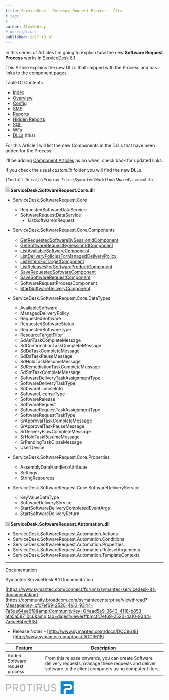 ```yaml
---
title: ServiceDesk - Software Request Process - DLLs
# tags:
#     - 
author: AlexHedley
# description: 
published: 2017-10-10
---
```


In this series of Articles I'm going to explain how the new **Software Request Process** works in [ServiceDesk](https://www.symantec.com/products/service-desk) 8.1.
  
This Article explains the new DLLs that shipped with the Process and has links to the component pages.

Table Of Contents
  
- [Index](https://community.broadcom.com/symantecenterprise/viewdocument?DocumentKey=253f9b2f-045e-4e05-acb9-fcc37005f674&amp;CommunityKey=206bac34-051d-4ea1-b726-4ea8778c1986&amp;tab=librarydocuments)
- [Overview](https://community.broadcom.com/symantecenterprise/viewdocument?DocumentKey=a5fdba6d-707b-44be-a051-b08e5a5cfe19&amp;CommunityKey=04ead5e9-3643-4118-b853-afa5a58710c6&amp;tab=librarydocuments)
- [Config](https://community.broadcom.com/symantecenterprise/viewdocument?DocumentKey=e3acdfdc-8b09-4ca7-afb5-821c9cce9301&amp;CommunityKey=04ead5e9-3643-4118-b853-afa5a58710c6&amp;tab=librarydocuments)
- [SMP](https://www.symantec.com/connect/articles/servicedesk-software-request-process-smp)
- [Reports](https://community.broadcom.com/symantecenterprise/viewdocument?DocumentKey=24530d5f-01a3-464d-846b-01482ee0c85e&amp;CommunityKey=206bac34-051d-4ea1-b726-4ea8778c1986&amp;tab=librarydocuments)
- [Hidden Reports](https://community.broadcom.com/symantecenterprise/viewdocument?DocumentKey=f39346c9-799f-4d1b-ba9b-7f0910cd9c74&amp;CommunityKey=04ead5e9-3643-4118-b853-afa5a58710c6&amp;tab=librarydocuments)
- [SQL](https://community.broadcom.com/symantecenterprise/viewdocument?DocumentKey=28879800-dd5e-436b-8f8b-9bc7301fbb1e&amp;CommunityKey=04ead5e9-3643-4118-b853-afa5a58710c6&amp;tab=librarydocuments)
- [WFs](https://community.broadcom.com/symantecenterprise/viewdocument?DocumentKey=736fee28-7f45-497e-b208-b3de50cde839&amp;CommunityKey=04ead5e9-3643-4118-b853-afa5a58710c6&amp;tab=librarydocuments)
- [DLLs](https://community.broadcom.com/symantecenterprise/viewdocument?DocumentKey=f4cef159-76c3-4b5b-9287-94aee6bec214&amp;CommunityKey=04ead5e9-3643-4118-b853-afa5a58710c6&amp;tab=librarydocuments) (this)

For this Article I will list the new Components in the DLLs that have been added for the Process.
  
I'll be adding [Component Articles](https://community.broadcom.com/symantecenterprise/viewdocument?DocumentKey=85f6ec73-8a87-43b9-a87f-743497fa0fb0&amp;CommunityKey=04ead5e9-3643-4118-b853-afa5a58710c6&amp;tab=librarydocuments) as an when, check back for updated links.
  
If you check the usual *customlib* folder you will find the new DLLs.

    [Install Drive]:\Program Files\Symantec\Workflow\Shared\customlib\

**![DLL](images\dll.png) ServiceDesk.SoftwareRequest.Core.dll**

- ServiceDesk.SoftwareRequest.Core
    - RequestedSoftwareDataService
    - SoftwareRequestDataService
        - ListSoftwareInRequest

- ServiceDesk.SoftwareRequest.Core.Components
    - [GetRequestedSoftwareBySessionIdComponent](https://community.broadcom.com/symantecenterprise/viewdocument?DocumentKey=9424808e-fdc2-4c41-aca4-c14aa838b954&amp;CommunityKey=04ead5e9-3643-4118-b853-afa5a58710c6&amp;tab=librarydocuments)
    - [GetSoftwareRequestBySessionIdComponent](https://community.broadcom.com/symantecenterprise/viewdocument?DocumentKey=facb821e-573e-45cc-832e-d881aea77e37&amp;CommunityKey=04ead5e9-3643-4118-b853-afa5a58710c6&amp;tab=librarydocuments)
    - [ListAvailableSoftwareComponent](https://community.broadcom.com/symantecenterprise/viewdocument?DocumentKey=79dcc4d5-42bb-4946-8484-b8912a7ea7c6&amp;CommunityKey=04ead5e9-3643-4118-b853-afa5a58710c6&amp;tab=librarydocuments)
    - [ListDeliveryPoliciesForManagedDeliveryPolicy](https://community.broadcom.com/symantecenterprise/viewdocument?DocumentKey=e1413deb-6b36-4008-b34d-19225f14b823&amp;CommunityKey=04ead5e9-3643-4118-b853-afa5a58710c6&amp;tab=librarydocuments)
    - [ListFiltersForTargetComponent](https://community.broadcom.com/symantecenterprise/viewdocument?DocumentKey=23fcefd1-e78c-452f-bd24-f6e12b1631dc&amp;CommunityKey=04ead5e9-3643-4118-b853-afa5a58710c6&amp;tab=librarydocuments)
    - [ListReleasesForSoftwareProductComponent](https://community.broadcom.com/symantecenterprise/viewdocument?DocumentKey=f94e55e1-a628-4057-8223-6cf674215043&amp;CommunityKey=04ead5e9-3643-4118-b853-afa5a58710c6&amp;tab=librarydocuments)
    - [SaveRequestedSoftwareComponent](https://community.broadcom.com/symantecenterprise/viewdocument?DocumentKey=a0ba3d1e-5e37-403b-a47f-4a3562c3a852&amp;CommunityKey=04ead5e9-3643-4118-b853-afa5a58710c6&amp;tab=librarydocuments)
    - [SaveSoftwareRequestComponent](https://community.broadcom.com/symantecenterprise/viewdocument?DocumentKey=f2c0071f-a4f5-4ae8-b57e-c45ca770893e&amp;CommunityKey=04ead5e9-3643-4118-b853-afa5a58710c6&amp;tab=librarydocuments)
    - SoftwareRequestProcessComponent
    - [StartSoftwareDeliveryComponent](https://community.broadcom.com/symantecenterprise/viewdocument?DocumentKey=5fa352cb-728a-4e80-8e98-bb3f3afbe7fb&amp;CommunityKey=04ead5e9-3643-4118-b853-afa5a58710c6&amp;tab=librarydocuments)

- ServiceDesk.SoftwareRequest.Core.DataTypes
    - AvailableSoftware
    - ManagedDeliveryPolicy
    - RequestedSoftware
    - RequestedSoftwareStatus
    - RequestedSoftwareType
    - ResourceTargetFilter
    - SdAmTaskCompleteMessage
    - SdConfirmationTaskCompleteMessage
    - SdDaTaskCompleteMessage
    - SdDaTaskPauseMessage
    - SdHoldTaskResumeMessage
    - SdRemediationTaskCompleteMessage
    - SdSmTaskCompleteMessage
    - SoftwareDeliveryTaskAssignmentType
    - SoftwareDeliveryTaskType
    - SoftwareLicenseInfo
    - SoftwareLicenseType
    - SoftwareRelease
    - SoftwareRequest
    - SoftwareRequestTaskAssignmentType
    - SoftwareRequestTaskType
    - SrApprovalTaskCompleteMessage
    - SrApprovalTaskPauseMessage
    - SrDeliveryFlowCompleteMessage
    - SrHoldTaskResumeMessage
    - SrPendingTaskCloseMessage
    - UserDevice

- ServiceDesk.SoftwareRequest.Core.Properties
    - AssemblyDataHandlersAttribute
    - Settings
    - StringResources

- ServiceDesk.SoftwareRequest.Core.SoftwareDeliveryService
    - KeyValueDataType
    - SoftwareDeliveryService
    - StartSoftwareDeliveryCompletedEventArgs
    - StartSoftwareDeliveryReturn

**![DLL](images\dll.png) ServiceDesk.SoftwareRequest.Automation.dll**

- ServiceDesk.SoftwareRequest.Automation.Actions
- ServiceDesk.SoftwareRequest.Automation.Conditions
- ServiceDesk.SoftwareRequest.Automation.Properties
- ServiceDesk.SoftwareRequest.Automation.RulesetArguments
- ServiceDesk.SoftwareRequest.Automation.TemplateContexts

---
  
Documentation
  
Symantec ServiceDesk 8.1 Documentation
  
[https://www.symantec.com/connect/forums/symantec-servicedesk-81-documentation](https://community.broadcom.com/symantecenterprise/viewthread?MessageKey=cfc7ef69-2520-4a10-9344-7a5de64ee9f8&amp;CommunityKey=04ead5e9-3643-4118-b853-afa5a58710c6&amp;tab=digestviewer#bmcfc7ef69-2520-4a10-9344-7a5de64ee9f8)

- Release Notes - [http://www.symantec.com/docs/DOC9618](http://www.symantec.com/docs/DOC9618)

| Feature | Description |
| --- | --- |
| Added Software request process | From this release onwards, you can create Software delivery requests, manage these requests and deliver software to the client computers using computer filters. |

[![Protirus](images\Protirus.png)](https://protirus.com/)
